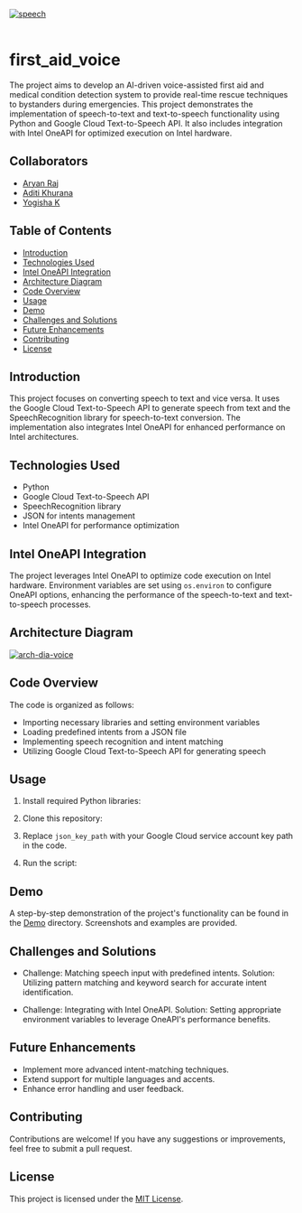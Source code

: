<a href="https://ibb.co/H4TbnDS"><img src="https://i.ibb.co/H4TbnDS/speech.png" alt="speech" border="0"></a><br /><a target='_blank' href='https://imgbb.com/'></a><br />
# first_aid_voice 
The project aims to develop an AI-driven voice-assisted first aid and medical condition detection system to provide real-time rescue techniques to bystanders during emergencies.
This project demonstrates the implementation of speech-to-text and text-to-speech functionality using Python and Google Cloud Text-to-Speech API. It also includes integration with Intel OneAPI for optimized execution on Intel hardware.

## Collaborators
- [Aryan Raj](https://github.com/aryannrajj)
- [Aditi Khurana](https://github.com/Aditi-12-04)
- [Yogisha K](https://github.com/YogishaKP)

## Table of Contents

- [Introduction](#introduction)
- [Technologies Used](#technologies-used)
- [Intel OneAPI Integration](#intel-oneapi-integration)
- [Architecture Diagram](#Architecture-Diagram)
- [Code Overview](#code-overview)
- [Usage](#usage)
- [Demo](#demo)
- [Challenges and Solutions](#challenges-and-solutions)
- [Future Enhancements](#future-enhancements)
- [Contributing](#contributing)
- [License](#license)

## Introduction

This project focuses on converting speech to text and vice versa. It uses the Google Cloud Text-to-Speech API to generate speech from text and the SpeechRecognition library for speech-to-text conversion. The implementation also integrates Intel OneAPI for enhanced performance on Intel architectures.

## Technologies Used

- Python
- Google Cloud Text-to-Speech API
- SpeechRecognition library
- JSON for intents management
- Intel OneAPI for performance optimization

## Intel OneAPI Integration

The project leverages Intel OneAPI to optimize code execution on Intel hardware. Environment variables are set using `os.environ` to configure OneAPI options, enhancing the performance of the speech-to-text and text-to-speech processes.

## Architecture Diagram

<a href="https://ibb.co/std36vj"><img src="https://i.ibb.co/3k9hMy1/arch-dia-voice.png" alt="arch-dia-voice" border="0"></a>

## Code Overview

The code is organized as follows:

- Importing necessary libraries and setting environment variables
- Loading predefined intents from a JSON file
- Implementing speech recognition and intent matching
- Utilizing Google Cloud Text-to-Speech API for generating speech

## Usage

1. Install required Python libraries:

2. Clone this repository:

3. Replace `json_key_path` with your Google Cloud service account key path in the code.

4. Run the script:

## Demo

A step-by-step demonstration of the project's functionality can be found in the [Demo](/Demo) directory. Screenshots and examples are provided.

## Challenges and Solutions

- Challenge: Matching speech input with predefined intents.
Solution: Utilizing pattern matching and keyword search for accurate intent identification.

- Challenge: Integrating with Intel OneAPI.
Solution: Setting appropriate environment variables to leverage OneAPI's performance benefits.

## Future Enhancements

- Implement more advanced intent-matching techniques.
- Extend support for multiple languages and accents.
- Enhance error handling and user feedback.

## Contributing

Contributions are welcome! If you have any suggestions or improvements, feel free to submit a pull request.

## License

This project is licensed under the [MIT License](LICENSE).
